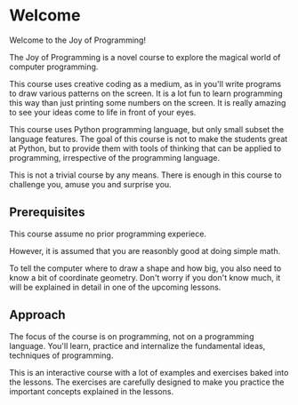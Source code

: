 # Welcome

Welcome to the Joy of Programming!

The Joy of Programming is a novel course to explore the magical world of
computer programming.

This course uses creative coding as a medium, as in you'll write programs
to draw various patterns on the screen. It is a lot fun to learn programming
this way than just printing some numbers on the screen. It is
really amazing to see your ideas come to life in front of your eyes.

This course uses Python programming language, but only small subset
the language features. The goal of this course is not to make the
students great at Python, but to provide them with tools of thinking
that can be applied to programming, irrespective of the programming language.

This is not a trivial course by any means. There is enough in this course
to challenge you, amuse you and surprise you.

## Prerequisites

This course assume no prior programming experiece.

However, it is assumed that you are reasonbly good at doing simple math.

To tell the computer where to draw a shape and how big, you also need
to know a bit of coordinate geometry. Don't worry if you don't know much,
it will be explained in detail in one of the upcoming lessons.

## Approach

The focus of the course is on programming, not on a programming language.
You'll learn, practice and internalize the fundamental ideas, techniques
of programming.

This is an interactive course with a lot of examples and exercises
baked into the lessons. The exercises are carefully designed to make you
practice the important concepts explained in the lessons.
